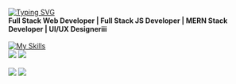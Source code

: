 [![Typing SVG](https://readme-typing-svg.herokuapp.com?font=Fira+Code&weight=500&size=28&pause=1000&color=07B0C8&center=true&random=false&width=435&lines=Ilyas+Farkhane)](https://git.io/typing-svg)
<br>
**Full Stack Web Developer | Full Stack JS Developer | MERN Stack Developer | UI/UX Designeriii**
<br><br>
[![My Skills](https://skillicons.dev/icons?i=react,ts,redux,github,git,html,css,js,jquery,tailwind,bootstrap,sass,nodejs,express,figma,ai,mongodb,postman,vite,figma,materialui,visualstudio,vscode,codepen,eclipse,firebase,stackoverflow,c,cpp,babel,mysql,&perline=12)](https://skillicons.dev)
<br>
![](http://github-profile-summary-cards.vercel.app/api/cards/most-commit-language?username=ilyasfarkhane-dev&theme=react )
![](http://github-profile-summary-cards.vercel.app/api/cards/repos-per-language?username=ilyasfarkhane-dev&theme=react)
<br>
<br>
![](http://github-profile-summary-cards.vercel.app/api/cards/stats?username=ilyasfarkhane-dev&theme=react)
![](http://github-profile-summary-cards.vercel.app/api/cards/productive-time?username=ilyasfarkhane-dev&theme=react&utcOffset=8)
<br>
